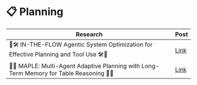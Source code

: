 # 📋 Planning

| Research | Post |
|----------|-----------|
| 🤖🛠 IN-THE-FLOW Agentic System Optimization for Effective Planning and Tool Use 🛠🤖 | [Link](https://www.linkedin.com/posts/mahmoudrabie2004_forabraiabrscientists-forabraiabrresearchers-activity-7382098463963987968-Twz6?utm_source=share&utm_medium=member_desktop&rcm=ACoAAANl-ukBNmz5qhlJOrQNtSt-ajHYfLd2Bvc) |
| 🤖🌳 MAPLE: Multi-Agent Adaptive Planning with Long-Term Memory for Table Reasoning 🌳🤖 | [Link](https://www.linkedin.com/posts/mahmoudrabie2004_forabraiabrscientists-forabraiabrresearchers-activity-7337776825055522817-7EUG) |
